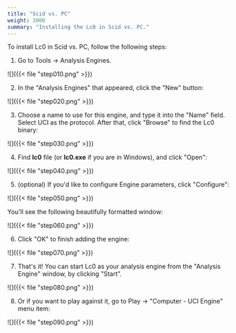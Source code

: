 ```yaml
---
title: "Scid vs. PC"
weight: 3000
summary: "Installing the Lc0 in Scid vs. PC."
---
```


To install Lc0 in Scid vs. PC, follow the following steps:

1. Go to Tools → Analysis Engines.

![]({{< file "step010.png" >}})

2. In the "Analysis Engines" that appeared, click the "New" button:

![]({{< file "step020.png" >}})

3. Choose a name to use for this engine, and type it into the "Name" field.
Select UCI as the protocol.
After that, click "Browse" to find the Lc0 binary:

![]({{< file "step030.png" >}})

4. Find **lc0** file (or **lc0.exe** if you are in Windows), and click "Open":

![]({{< file "step040.png" >}})

5. (optional) If you'd like to configure Engine parameters, click "Configure":

![]({{< file "step050.png" >}})

You'll see the following beautifully formatted window:

![]({{< file "step060.png" >}})

6. Click "OK" to finish adding the engine:

![]({{< file "step070.png" >}})

7. That's it! You can start Lc0 as your analysis engine from the "Analysis Engine" window, by clicking "Start".

![]({{< file "step080.png" >}})

8. Or if you want to play against it, go to Play → "Computer - UCI Engine" menu item:

![]({{< file "step090.png" >}})

